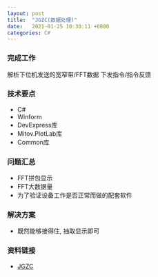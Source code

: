 ```yaml
---
layout: post
title:  "JGZC(数据处理)"
date:   2021-01-25 10:30:11 +0800
categories: C#
---
```


### 完成工作

解析下位机发送的宽窄带/FFT数据
下发指令/指令反馈

### 技术要点

- C#
- Winform
- DevExpress库
- Mitov.PlotLab库
- Common库

### 问题汇总

- FFT拼包显示
- FFT大数据量
- 为了验证设备工作是否正常而做的配套软件

### 解决方案

- 既然能够接得住, 抽取显示即可

### 资料链接

- [JGZC](https://github.com/KuzuryuYaichi/JGZC)